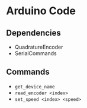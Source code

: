 # Arduino Code

## Dependencies

- QuadratureEncoder
- SerialCommands

## Commands

- `get_device_name`
- `read_encoder <index>`
- `set_speed <index> <speed>`

